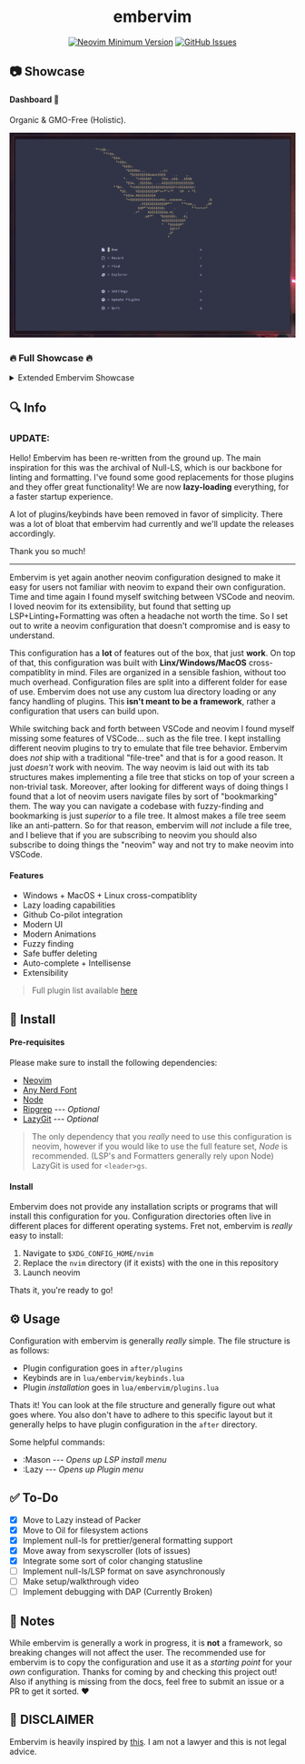 <h1 align="center">embervim</h1>

<!-- <div align="center">  -->
<!--    <a href="https://github.com/danlikestocode/embervim#Info"> -->
<!--    Info -->
<!--    </a>  -->
<!--    <span> • </span> -->
<!---->
<!--    <a href="https://github.com/danlikestocode/embervim#Install"> -->
<!--    Install -->
<!--    </a>  -->
<!--    <span> • </span> -->
<!---->
<!--    <a href="https://github.com/danlikestocode/embervim#Usage"> -->
<!--    Usage -->
<!--    </a>  -->
<!--    <span> • </span> -->
<!---->
<!--    <a href="https://dotfyle.com/danlikestocode/embervim-nvim"> -->
<!--    Plugin List -->
<!--    </a> -->
<!-- </div> -->
<!---->

<div align="center">
 
[![Neovim Minimum Version](https://img.shields.io/badge/Neovim-0.9.0-blueviolet.svg?style=flat-square&logo=Neovim&color=90E59A&logoColor=white)](https://github.com/neovim/neovim)
[![GitHub Issues](https://img.shields.io/github/issues/danlikestocode/embervim.svg?style=flat-square&label=Issues&color=d77982)](https://github.com/NvChad/NvChad/issues)

</div>

## :camera: Showcase
#### Dashboard 🌿
Organic & GMO-Free (Holistic).
  
![Homepage](./assets/showcase/sc-dashboard.png)

### 🔥 Full Showcase 🔥
<details>
<summary>Extended Embervim Showcase</summary>

<h4>Keybind Reference 😖</h4>
<div>Just incase you forget a keybind!</div>
<br>
<img src="./assets/showcase/sc-keybind-reference.png">

<h4>Markdown Preview 😎</h4>
<div>Write beautiful markdown documents.</div>
<br>
<img src="./assets/showcase/sc-markdown-preview.png">

<h4>Mermaid Support (And More!) 🧜</h4>
<div>Throw some graphs in there!</div>
<br>
<img src="./assets/showcase/sc-mermaid.png">

<h4>LSP Wizardry 🧙</h4>
<div>Make your life easier, a step at a time.</div>
<br>
<img src="./assets/showcase/sc-lsp-finder.png">

<h4>Fuzzy File Finder 🔭</h4>
<div>Move through your codebase like a ninja.</div>
<br>
<img src="./assets/showcase/sc-fuzzy-file-find.png">

<h4>Floating Terminal ☁️<</h4>
<div>A terminal that is just one keybind away.</div>
<br>
<img src="./assets/showcase/sc-floating-terminal.png">

<h4>Sleek UI 👽</h4>
<div>A neovim commandline that doesn't compromise.</div>
<br>
<img src="./assets/showcase/sc-moden-commandline.png">

<h4>Theme Switcher 🎨</h4>
<div>Swap your clown barf to other clown barf.</div>
<br>
<img src="./assets/showcase/sc-theme-switcher.png">

<h4>Package Mangement 🧳</h4>
<div>One keystroke installs of LSPs/Formatters.</div>
<br>
<img src="./assets/showcase/sc-mason.png">
</details>



## :mag: Info

### UPDATE:

Hello! Embervim has been re-written from the ground up. The main inspiration for this
was the archival of Null-LS, which is our backbone for linting and formatting.
I've found some good replacements for those plugins and they offer great
functionality! We are now **lazy-loading** everything, for a faster startup experience.

A lot of plugins/keybinds have been removed in favor of simplicity. There was a lot
of bloat that embervim had currently and we'll update the releases accordingly.

Thank you so much!

---

Embervim is yet again another neovim configuration designed to make it easy
for users not familiar with neovim to expand their own configuration. Time and 
time again I found myself switching between VSCode and neovim. I loved neovim
for its extensibility, but found that setting up LSP+Linting+Formatting was
often a headache not worth the time. So I set out to write a neovim configuration
that doesn't compromise and is easy to understand.

This configuration has a **lot** of features out of the box, that just **work**.
On top of that, this configuration was built with **Linx/Windows/MacOS** cross-compatiblity
in mind. Files are organized in a sensible fashion, without too much overhead.
Configuration files are split into a different folder for ease of use. Embervim
does not use any custom lua directory loading or any fancy handling of plugins. 
This **isn't meant to be a framework**, rather a configuration that users can build
upon. 

While switching back and forth between VSCode and neovim I found myself missing some
features of VSCode... such as the file tree. I kept installing different neovim
plugins to try to emulate that file tree behavior. Embervim does *not* ship with 
a traditional "file-tree" and that is for a good reason. It just *doesn't* work with
neovim. The way neovim is laid out with its tab structures makes implementing
a file tree that sticks on top of your screen a non-trivial task. Moreover, after
looking for different ways of doing things I found that a lot of neovim users navigate
files by sort of "bookmarking" them. The way you can navigate a codebase with fuzzy-finding
and bookmarking is just *superior* to a file tree. It almost makes a file tree seem
like an anti-pattern. So for that reason, embervim will *not* include a file tree, and
I believe that if you are subscribing to neovim you should also subscribe to doing things
the "neovim" way and not try to make neovim into VSCode.

#### Features
- Windows + MacOS + Linux cross-compatiblity
- Lazy loading capabilities
- Github Co-pilot integration
- Modern UI
- Modern Animations
- Fuzzy finding
- Safe buffer deleting
- Auto-complete + Intellisense
- Extensibility
> Full plugin list available [here](https://dotfyle.com/danlikestocode/embervim-nvim)

## :rocket: Install
#### **Pre-requisites**  
Please make sure to install the following dependencies:

- [Neovim](https://github.com/neovim/neovim)
- [Any Nerd Font](https://www.nerdfonts.com/)
- [Node](https://npm.github.io/installation-setup-docs/installing/using-a-node-version-manager.html)
- [Ripgrep](https://github.com/BurntSushi/ripgrep) --- *Optional*
- [LazyGit](https://github.com/jesseduffield/lazygit) --- *Optional*

> The only dependency that you *really* need to use this configuration is neovim,
however if you would like to use the full feature set, *Node* is recommended. 
(LSP's and Formatters generally rely upon Node) LazyGit is used for `<leader>gs`.

#### Install
Embervim does not provide any installation scripts or programs that will install
this configuration for you. Configuration directories often live in different places
for different operating systems. Fret not, embervim is *really* easy to install:

1. Navigate to `$XDG_CONFIG_HOME/nvim`
2. Replace the `nvim` directory (if it exists) with the one in this repository
3. Launch neovim

Thats it, you're ready to go!

## :gear: Usage
Configuration with embervim is generally *really* simple. The file structure is
as follows:
- Plugin configuration goes in `after/plugins`
- Keybinds are in `lua/embervim/keybinds.lua`
- Plugin *installation* goes in `lua/embervim/plugins.lua`  
  
Thats it! You can look at the file structure and generally figure out what
goes where. You also don't have to adhere to this specific layout but it generally
helps to have plugin configuration in the `after` directory.

Some helpful commands:
- :Mason --- *Opens up LSP install menu*
- :Lazy --- *Opens up Plugin menu*

## :white_check_mark: To-Do
- [x] Move to Lazy instead of Packer 
- [x] Move to Oil for filesystem actions 
- [x] Implement null-ls for prettier/general formatting support
- [x] Move away from sexyscroller (lots of issues)
- [x] Integrate some sort of color changing statusline
- [ ] Implement null-ls/LSP format on save asynchronously
- [ ] Make setup/walkthrough video
- [ ] Implement debugging with DAP (Currently Broken)

## :newspaper: Notes
While embervim is generally a work in progress, it is **not** a framework, so breaking
changes will not affect the user. The recommended use for embervim is to copy the configuration
and use it as a *starting point* for your *own* configuration. Thanks for coming by
and checking this project out! Also if anything is missing from the docs, feel free
to submit an issue or a PR to get it sorted. :heart:    

## 👮 DISCLAIMER
Embervim is heavily inspired by [this](https://www.youtube.com/watch?v=f8h0iHg1wDg).
I am not a lawyer and this is not legal advice.


